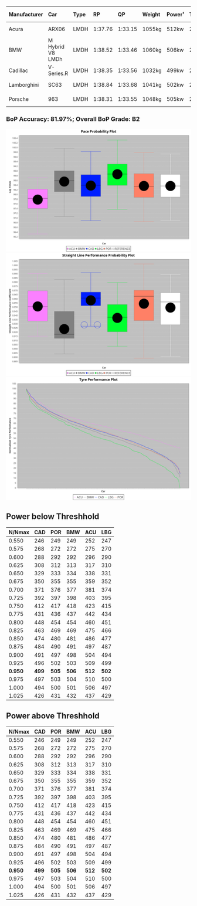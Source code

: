 |Manufacturer|Car|Type|RP|QP|Weight|Power¹|Threshhold|PINC|Power²|E/Stint|AVG Vmax|FDS|RDLC|L/Stint|BOP-Grade|ModelAccuracy|ModelPoints|Match%|
|:-|:-|:-|:-|:-|:-|:-|:-|:-|:-|:-|:-|:-|:-|:-|:-|:-|:-|:-|
|Acura|ARX06|LMDH|1:37.76|1:33.15|1055kg|512kw|210.0kph|0%|512kw|906MJ|310.35kph-327.39kph|-|1.01|29|-E1|100.00%|995|55.51%|
|BMW|M Hybrid V8 LMDh|LMDH|1:38.52|1:33.46|1060kg|506kw|210.0kph|0%|506kw|892MJ|305.82kph-328.97kph|-|1.01|29|+A2|98.60%|1690|93.43%|
|Cadillac|V-Series.R|LMDH|1:38.35|1:33.56|1032kg|499kw|210.0kph|0%|499kw|873MJ|305.83kph-329.77kph|-|1.03|29|+A2|98.38%|1765|94.98%|
|Lamborghini|SC63|LMDH|1:38.84|1:33.68|1041kg|502kw|210.0kph|0%|502kw|883MJ|307.98kph-325.85kph|-|1.05|29|+D1|96.77%|419|65.96%|
|Porsche|963|LMDH|1:38.31|1:33.55|1048kg|505kw|210.0kph|0%|505kw|889MJ|307.24kph-330.28kph|-|1.02|29|~A1|96.81%|5438|100.00%|

### BoP Accuracy: 81.97%; Overall BoP Grade: B2
![](BOP/IMSA2024/DAYTONA/PREDEFINED/IMG/CUSTOM.png)![](BOP/IMSA2024/DAYTONA/PREDEFINED/IMG/CUSTOM_sp.png)![](BOP/IMSA2024/DAYTONA/PREDEFINED/IMG/CUSTOM_tw.png)
## Power below Threshhold
|N/Nmax|CAD|POR|BMW|ACU|LBG|
|:-|:-|:-|:-|:-|:-|
|0.550|246|249|249|252|247|
|0.575|268|272|272|275|270|
|0.600|288|292|292|296|290|
|0.625|308|312|313|317|310|
|0.650|329|333|334|338|331|
|0.675|350|355|355|359|352|
|0.700|371|376|377|381|374|
|0.725|392|397|398|403|395|
|0.750|412|417|418|423|415|
|0.775|431|436|437|442|434|
|0.800|448|454|454|460|451|
|0.825|463|469|469|475|466|
|0.850|474|480|481|486|477|
|0.875|484|490|491|497|487|
|0.900|491|497|498|504|494|
|0.925|496|502|503|509|499|
|**0.950**|**499**|**505**|**506**|**512**|**502**|
|0.975|497|503|504|510|500|
|1.000|494|500|501|506|497|
|1.025|426|431|432|437|429|

## Power above Threshhold
|N/Nmax|CAD|POR|BMW|ACU|LBG|
|:-|:-|:-|:-|:-|:-|
|0.550|246|249|249|252|247|
|0.575|268|272|272|275|270|
|0.600|288|292|292|296|290|
|0.625|308|312|313|317|310|
|0.650|329|333|334|338|331|
|0.675|350|355|355|359|352|
|0.700|371|376|377|381|374|
|0.725|392|397|398|403|395|
|0.750|412|417|418|423|415|
|0.775|431|436|437|442|434|
|0.800|448|454|454|460|451|
|0.825|463|469|469|475|466|
|0.850|474|480|481|486|477|
|0.875|484|490|491|497|487|
|0.900|491|497|498|504|494|
|0.925|496|502|503|509|499|
|**0.950**|**499**|**505**|**506**|**512**|**502**|
|0.975|497|503|504|510|500|
|1.000|494|500|501|506|497|
|1.025|426|431|432|437|429|
